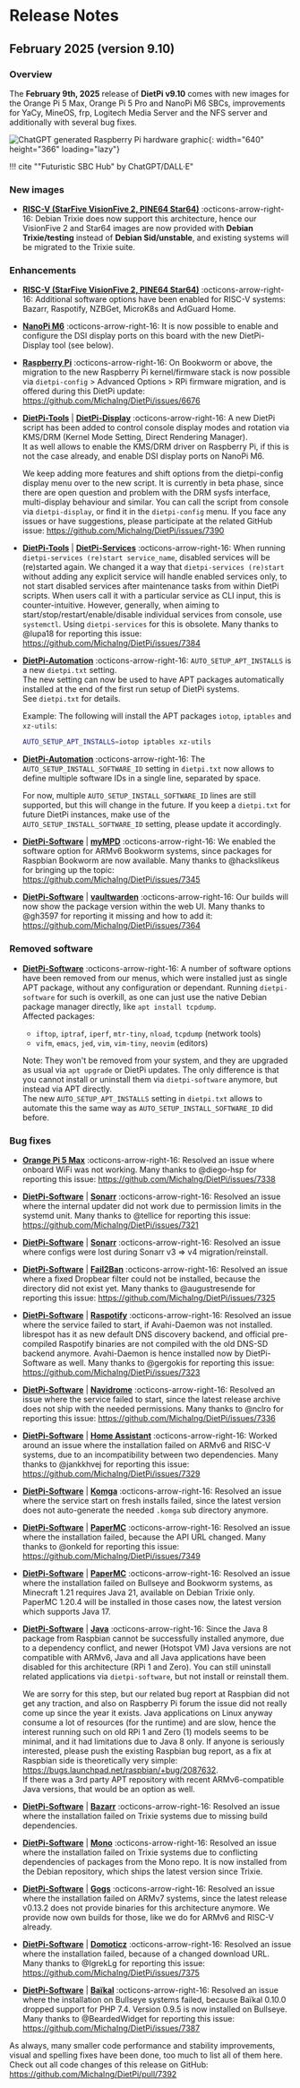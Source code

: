 # Release Notes

## February 2025 (version 9.10)

### Overview

The **February 9th, 2025** release of **DietPi v9.10** comes with new images for the Orange Pi 5 Max, Orange Pi 5 Pro and NanoPi M6 SBCs, improvements for YaCy, MineOS, frp, Logitech Media Server and the NFS server and additionally with several bug fixes.

![ChatGPT generated Raspberry Pi hardware graphic](../assets/images/dietpi-release-v9_10.webp){: width="640" height="366" loading="lazy"}

!!! cite "\"Futuristic SBC Hub\" by ChatGPT/DALL·E"

### New images

- [**RISC-V (StarFive VisionFive 2, PINE64 Star64)**](../hardware.md#risc-v-based-sbcs) :octicons-arrow-right-16: Debian Trixie does now support this architecture, hence our VisionFive 2 and Star64 images are now provided with **Debian Trixie/testing** instead of **Debian Sid/unstable**, and existing systems will be migrated to the Trixie suite.

### Enhancements

- [**RISC-V (StarFive VisionFive 2, PINE64 Star64)**](../hardware.md#risc-v-based-sbcs) :octicons-arrow-right-16: Additional software options have been enabled for RISC-V systems: Bazarr, Raspotify, NZBGet, MicroK8s and AdGuard Home.
- [**NanoPi M6**](../hardware.md#nanopi-series-friendlyelec) :octicons-arrow-right-16: It is now possible to enable and configure the DSI display ports on this board with the new DietPi-Display tool (see below).
- [**Raspberry Pi**](../hardware.md#raspberry-pi) :octicons-arrow-right-16: On Bookworm or above, the migration to the new Raspberry Pi kernel/firmware stack is now possible via `dietpi-config` > Advanced Options > RPi firmware migration, and is offered during this DietPi update: <https://github.com/MichaIng/DietPi/issues/6676>
- [**DietPi-Tools**](../dietpi_tools.md) | [**DietPi-Display**](../dietpi_tools/system_configuration.md#dietpi-display) :octicons-arrow-right-16: A new DietPi script has been added to control console display modes and rotation via KMS/DRM (Kernel Mode Setting, Direct Rendering Manager).  
It as well allows to enable the KMS/DRM driver on Raspberry Pi, if this is not the case already, and enable DSI display ports on NanoPi M6.

    We keep adding more features and shift options from the dietpi-config display menu over to the new script. It is currently in beta phase, since there are open question and problem with the DRM sysfs interface, multi-display behaviour and similar. You can call the script from console via `dietpi-display`, or find it in the `dietpi-config` menu. If you face any issues or have suggestions, please participate at the related GitHub issue: <https://github.com/MichaIng/DietPi/issues/7390>

- [**DietPi-Tools**](../dietpi_tools.md) | [**DietPi-Services**](../dietpi_tools/system_configuration.md/#dietpi-services) :octicons-arrow-right-16: When running `dietpi-services (re)start service_name`, disabled services will be (re)started again. We changed it a way that `dietpi-services (re)start` without adding any explicit service will handle enabled services only, to not start disabled services after maintenance tasks from within DietPi scripts. When users call it with a particular service as CLI input, this is counter-intuitive. However, generally, when aiming to start/stop/restart/enable/disable individual services from console, use `systemctl`. Using `dietpi-services` for this is obsolete. Many thanks to @lupa18 for reporting this issue: <https://github.com/MichaIng/DietPi/issues/7384>
- [**DietPi-Automation**](../usage.md#how-to-do-an-automatic-base-installation-at-first-boot-dietpi-automation) :octicons-arrow-right-16: `AUTO_SETUP_APT_INSTALLS` is a new `dietpi.txt` setting.  
The new setting can now be used to have APT packages automatically installed at the end of the first run setup of DietPi systems.  
See `dietpi.txt` for details.

    Example: The following will install the APT packages `iotop`, `iptables` and `xz-utils`:

    ```sh
    AUTO_SETUP_APT_INSTALLS=iotop iptables xz-utils
    ```

- [**DietPi-Automation**](../usage.md#how-to-do-an-automatic-base-installation-at-first-boot-dietpi-automation) :octicons-arrow-right-16: The `AUTO_SETUP_INSTALL_SOFTWARE_ID` setting in `dietpi.txt` now allows to define multiple software IDs in a single line, separated by space.  

    For now, multiple `AUTO_SETUP_INSTALL_SOFTWARE_ID` lines are still supported, but this will change in the future. If you keep a `dietpi.txt` for future DietPi instances, make use of the `AUTO_SETUP_INSTALL_SOFTWARE_ID` setting, please update it accordingly.

- [**DietPi-Software**](../dietpi_tools/software_installation.md#dietpi-software) | [**myMPD**](../software/media.md#mympd) :octicons-arrow-right-16: We enabled the software option for ARMv6 Bookworm systems, since packages for Raspbian Bookworm are now available. Many thanks to @hackslikeus for bringing up the topic: <https://github.com/MichaIng/DietPi/issues/7345>
- [**DietPi-Software**](../dietpi_tools/software_installation.md#dietpi-software) | [**vaultwarden**](../software/cloud.md#vaultwarden) :octicons-arrow-right-16: Our builds will now show the package version within the web UI. Many thanks to @gh3597 for reporting it missing and how to add it: <https://github.com/MichaIng/DietPi/issues/7364>

### Removed software

- [**DietPi-Software**](../dietpi_tools/software_installation.md#dietpi-software) :octicons-arrow-right-16: A number of software options have been removed from our menus, which were installed just as single APT package, without any configuration or dependant. Running `dietpi-software` for such is overkill, as one can just use the native Debian package manager directly, like `apt install tcpdump`.  
Affected packages:

    - `iftop`, `iptraf`, `iperf`, `mtr-tiny`, `nload`, `tcpdump` (network tools)
    - `vifm`, `emacs`, `jed`, `vim`, `vim-tiny`, `neovim` (editors)

    Note: They won't be removed from your system, and they are upgraded as usual via `apt upgrade` or DietPi updates. The only difference is that you cannot install or uninstall them via `dietpi-software` anymore, but instead via APT directly.  
    The new `AUTO_SETUP_APT_INSTALLS` setting in `dietpi.txt` allows to automate this the same way as `AUTO_SETUP_INSTALL_SOFTWARE_ID` did before.

### Bug fixes

- [**Orange Pi 5 Max**](../hardware.md#orange-pi-series) :octicons-arrow-right-16: Resolved an issue where onboard WiFi was not working. Many thanks to @diego-hsp for reporting this issue: <https://github.com/MichaIng/DietPi/issues/7338>
- [**DietPi-Software**](../dietpi_tools/software_installation.md#dietpi-software) | [**Sonarr**](../software/bittorrent.md#sonarr) :octicons-arrow-right-16: Resolved an issue where the internal updater did not work due to permission limits in the systemd unit. Many thanks to @tellice for reporting this issue: <https://github.com/MichaIng/DietPi/issues/7321>
- [**DietPi-Software**](../dietpi_tools/software_installation.md#dietpi-software) | [**Sonarr**](../software/bittorrent.md#sonarr) :octicons-arrow-right-16: Resolved an issue where configs were lost during Sonarr v3 => v4 migration/reinstall.
- [**DietPi-Software**](../dietpi_tools/software_installation.md#dietpi-software) | [**Fail2Ban**](../software/system_security.md#fail2ban) :octicons-arrow-right-16: Resolved an issue where a fixed Dropbear filter could not be installed, because the directory did not exist yet. Many thanks to @augustresende for reporting this issue: <https://github.com/MichaIng/DietPi/issues/7325>
- [**DietPi-Software**](../dietpi_tools/software_installation.md#dietpi-software) | [**Raspotify**](../software/media.md#raspotify) :octicons-arrow-right-16: Resolved an issue where the service failed to start, if Avahi-Daemon was not installed. librespot has it as new default DNS discovery backend, and official pre-compiled Raspotify binaries are not compiled with the old DNS-SD backend anymore. Avahi-Daemon is hence installed now by DietPi-Software as well. Many thanks to @gergokis for reporting this issue: <https://github.com/MichaIng/DietPi/issues/7323>
- [**DietPi-Software**](../dietpi_tools/software_installation.md#dietpi-software) | [**Navidrome**](../software/media.md#navidrome) :octicons-arrow-right-16: Resolved an issue where the service failed to start, since the latest release archive does not ship with the needed permissions. Many thanks to @nclro for reporting this issue: <https://github.com/MichaIng/DietPi/issues/7336>
- [**DietPi-Software**](../dietpi_tools/software_installation.md#dietpi-software) | [**Home Assistant**](../software/home_automation.md#home-assistant) :octicons-arrow-right-16: Worked around an issue where the installation failed on ARMv6 and RISC-V systems, due to an incompatibility between two dependencies. Many thanks to @jankkhvej for reporting this issue: <https://github.com/MichaIng/DietPi/issues/7329>
- [**DietPi-Software**](../dietpi_tools/software_installation.md#dietpi-software) | [**Komga**](../software/media.md#komga) :octicons-arrow-right-16: Resolved an issue where the service start on fresh installs failed, since the latest version does not auto-generate the needed `.komga` sub directory anymore.
- [**DietPi-Software**](../dietpi_tools/software_installation.md#dietpi-software) | [**PaperMC**](../software/gaming.md#papermc) :octicons-arrow-right-16: Resolved an issue where the installation failed, because the API URL changed. Many thanks to @onkeld for reporting this issue: <https://github.com/MichaIng/DietPi/issues/7349>
- [**DietPi-Software**](../dietpi_tools/software_installation.md#dietpi-software) | [**PaperMC**](../software/gaming.md#papermc) :octicons-arrow-right-16: Resolved an issue where the installation failed on Bullseye and Bookworm systems, as Minecraft 1.21 requires Java 21, available on Debian Trixie only. PaperMC 1.20.4 will be installed in those cases now, the latest version which supports Java 17.
- [**DietPi-Software**](../dietpi_tools/software_installation.md#dietpi-software) | [**Java**](../software/programming.md#java) :octicons-arrow-right-16: Since the Java 8 package from Raspbian cannot be successfully installed anymore, due to a dependency conflict, and newer (Hotspot VM) Java versions are not compatible with ARMv6, Java and all Java applications have been disabled for this architecture (RPi 1 and Zero). You can still uninstall related applications via `dietpi-software`, but not install or reinstall them.

    We are sorry for this step, but our related bug report at Raspbian did not get any traction, and also on Raspberry Pi forum the issue did not really come up since the year it exists. Java applications on Linux anyway consume a lot of resources (for the runtime) and are slow, hence the interest running such on old RPi 1 and Zero (1) models seems to be minimal, and it had limitations due to Java 8 only. If anyone is seriously interested, please push the existing Raspbian bug report, as a fix at Raspbian side is theoretically very simple: <https://bugs.launchpad.net/raspbian/+bug/2087632>.  
    If there was a 3rd party APT repository with recent ARMv6-compatible Java versions, that would be an option as well.

- [**DietPi-Software**](../dietpi_tools/software_installation.md#dietpi-software) | [**Bazarr**](../software/bittorrent.md#bazarr) :octicons-arrow-right-16: Resolved an issue where the installation failed on Trixie systems due to missing build dependencies.
- [**DietPi-Software**](../dietpi_tools/software_installation.md#dietpi-software) | [**Mono**](../software/programming.md#mono) :octicons-arrow-right-16: Resolved an issue where the installation failed on Trixie systems due to conflicting dependencies of packages from the Mono repo. It is now installed from the Debian repository, which ships the latest version since Trixie.
- [**DietPi-Software**](../dietpi_tools/software_installation.md#dietpi-software) | [**Gogs**](../software/cloud.md#gogs) :octicons-arrow-right-16: Resolved an issue where the installation failed on ARMv7 systems, since the latest release v0.13.2 does not provide binaries for this architecture anymore. We provide now own builds for those, like we do for ARMv6 and RISC-V already.
- [**DietPi-Software**](../dietpi_tools/software_installation.md#dietpi-software) | [**Domoticz**](../software/home_automation.md#domoticz) :octicons-arrow-right-16: Resolved an issue where the installation failed, because of a changed download URL. Many thanks to @IgrekLg for reporting this issue: <https://github.com/MichaIng/DietPi/issues/7375>
- [**DietPi-Software**](../dietpi_tools/software_installation.md#dietpi-software) | [**Baïkal**](../software/social.md#baikal) :octicons-arrow-right-16: Resolved an issue where the installation on Bullseye systems failed, because Baïkal 0.10.0 dropped support for PHP 7.4. Version 0.9.5 is now installed on Bullseye. Many thanks to @BeardedWidget for reporting this issue: <https://github.com/MichaIng/DietPi/issues/7387>

As always, many smaller code performance and stability improvements, visual and spelling fixes have been done, too much to list all of them here. Check out all code changes of this release on GitHub: <https://github.com/MichaIng/DietPi/pull/7392>
